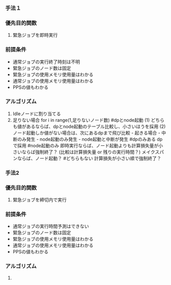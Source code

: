 ### 手法１
### 優先目的関数
1. 緊急ジョブを即時実行

### 前提条件
- 通常ジョブの実行終了時刻は不明
- 緊急ジョブのノード数は固定
- 緊急ジョブの使用メモリ使用量はわかる
- 通常ジョブの使用メモリ使用量はわかる
- PPSの値もわかる
### アルゴリズム
1. Idleノードに割り当てる
2. 足りない場合
    for i in range(1,足りないノード数)
        #dpとnode起動
        (1) どちらも値があるならば、dpとnode起動のテーブル比較し、小さいほうを採用
        (2) ノード起動しか値がない場合は、次にあるdpまで飛び比較
        - 起きる場合
            - 中断のみ発生
            - node起動のみ発生
            - node起動と中断が発生
        #dpのみある
        dpで採用
        #node起動のみ
        即時実行ならば、ノード起動よりも計算損失量が小さいならば強制終了？ (比較は計算損失量 or 残りの実行時間？)
        メイクスパンならば、ノード起動？
        #どちらもない
        計算損失が小さい順で強制終了？

### 手法2
### 優先目的関数
1. 緊急ジョブを締切内で実行


### 前提条件
- 通常ジョブの実行時間予測はできない
- 緊急ジョブのノード数は固定
- 緊急ジョブの使用メモリ使用量はわかる
- 通常ジョブの使用メモリ使用量はわかる
- PPSの値もわかる
### アルゴリズム
1. 

